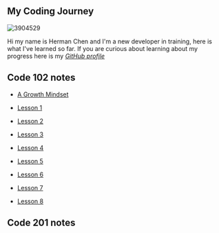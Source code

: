 ## My Coding Journey
![3904529](https://user-images.githubusercontent.com/106101235/169898511-08d2bb3c-57d8-49dc-be08-358037af92e1.png)


Hi my name is Herman Chen and I'm a new developer in training, here is what I've learned so far. 
If you are curious about learning about my progress here is my [*GitHub profile*](https://github.com/HermanChen4)

## Code 102 notes
- [A Growth Mindset](https://github.com/HermanChen4/reading-notes/blob/main/growth%20mindset.md)

- [Lesson 1](class1.md)
- [Lesson 2](class2.md)
- [Lesson 3](class3.md)
- [Lesson 4](class4.md)
- [Lesson 5](class5.md)
- [Lesson 6](class6.md)
- [Lesson 7](class7.md)
- [Lesson 8](class8.md)

## Code 201 notes
